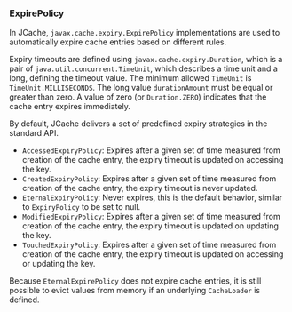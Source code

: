 
### ExpirePolicy

In JCache, `javax.cache.expiry.ExpirePolicy` implementations are used to automatically expire cache entries based on different rules.

Expiry timeouts are defined using `javax.cache.expiry.Duration`, which is a pair of `java.util.concurrent.TimeUnit`, which
describes a time unit and a long, defining the timeout value. The minimum allowed `TimeUnit` is `TimeUnit.MILLISECONDS`.
The long value `durationAmount` must be equal or greater than zero. A value of zero (or `Duration.ZERO`) indicates that the
cache entry expires immediately.

By default, JCache delivers a set of predefined expiry strategies in the standard API.

- `AccessedExpiryPolicy`: Expires after a given set of time measured from creation of the cache entry, the expiry timeout is updated on accessing the key.
- `CreatedExpiryPolicy`: Expires after a given set of time measured from creation of the cache entry, the expiry timeout is never updated.
- `EternalExpiryPolicy`: Never expires, this is the default behavior, similar to `ExpiryPolicy` to be set to null.
- `ModifiedExpiryPolicy`: Expires after a given set of time measured from creation of the cache entry, the expiry timeout is updated on updating the key.
- `TouchedExpiryPolicy`: Expires after a given set of time measured from creation of the cache entry, the expiry timeout is updated on accessing or updating the key.

Because `EternalExpirePolicy` does not expire cache entries, it is still possible to evict values from memory if an underlying
`CacheLoader` is defined.

